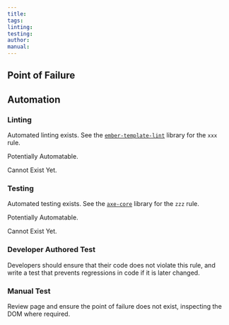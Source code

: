 ```yaml
---
title:
tags: 
linting: 
testing: 
author: 
manual: 
---
```


## Point of Failure


## Automation

### Linting
Automated linting exists. See the [`ember-template-lint`](https://github.com/ember-template-lint/ember-template-lint) library for the `xxx` rule.

Potentially Automatable.

Cannot Exist Yet.

### Testing
Automated testing exists. See the [`axe-core`](https://github.com/dequelabs/axe-core) library for the `zzz` rule.

Potentially Automatable.

Cannot Exist Yet.

### Developer Authored Test
Developers should ensure that their code does not violate this rule, and write a test that prevents regressions in code if it is later changed.

### Manual Test
Review page and ensure the point of failure does not exist, inspecting the DOM where required.